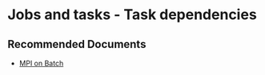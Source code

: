 <properties
    pageTitle="Jobs and tasks / Multi-instance tasks"
    description="Jobs and tasks / Multi-instance tasks"
    service="microsoft.batch"
    resource="batchaccounts"
    authors="matthchr"
    ms.author="matthchr"
    displayOrder=""
    articleId="batch-jobs-and-tasks-multi-instance"
    selfHelpType="generic"
    supportTopicIds="32635076"
    resourceTags=""
    productPesIds="15614"
    cloudEnvironments="public, Fairfax"
/>

# Jobs and tasks - Task dependencies

## **Recommended Documents**
* [MPI on Batch](https://docs.microsoft.com/azure/batch/batch-mpi)
